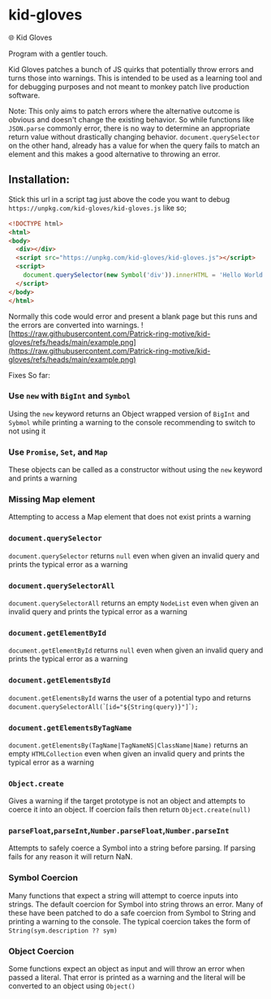 # kid-gloves
🌐 Kid Gloves

Program with a gentler touch.


Kid Gloves patches a bunch of JS quirks that potentially throw errors and turns those into warnings. This is intended to be used as a learning tool and for debugging purposes and not meant to monkey patch live production software.

Note: This only aims to patch errors where the alternative outcome is obvious and doesn't change the existing behavior. So while functions like `JSON.parse` commonly error, there is no way to determine an appropriate return value without drastically changing behavior. `document.querySelector` on the other hand, already has a value for when the query fails to match an element and this makes a good alternative to throwing an error.

## Installation:
Stick this url in a script tag just above the code you want to debug `https://unpkg.com/kid-gloves/kid-gloves.js` like so;

```html
<!DOCTYPE html>
<html>
<body>
  <div></div>
  <script src="https://unpkg.com/kid-gloves/kid-gloves.js"></script>
  <script>
    document.querySelector(new Symbol('div')).innerHTML = 'Hello World';
  </script>
</body>
</html>
```

Normally this code would error and present a blank page but this runs and the errors are converted into warnings.
![https://raw.githubusercontent.com/Patrick-ring-motive/kid-gloves/refs/heads/main/example.png](https://raw.githubusercontent.com/Patrick-ring-motive/kid-gloves/refs/heads/main/example.png)

Fixes So far:

### Use `new` with `BigInt` and `Symbol`
Using the `new` keyword returns an Object wrapped version of `BigInt` and `Sybmol` while printing a warning to the console recommending to switch to not using it

### Use `Promise`, `Set`, and `Map`
These objects can be called as a constructor without using the `new` keyword and prints a warning

### Missing Map element
Attempting to access a Map element that does not exist prints a warning

### `document.querySelector`
`document.querySelector` returns `null` even when given an invalid query and prints the typical error as a warning

### `document.querySelectorAll`
`document.querySelectorAll` returns an empty `NodeList` even when given an invalid query and prints the typical error as a warning


### `document.getElementById`
`document.getElementById` returns `null` even when given an invalid query and prints the typical error as a warning

### `document.getElementsById`
`document.getElementsById` warns the user of a potential typo and returns `document.querySelectorAll(`\``[id="${String(query)}"]`\``);`

### `document.getElementsByTagName`
`document.getElementsBy(TagName|TagNameNS|ClassName|Name)` returns an empty `HTMLCollection` even when given an invalid query and prints the typical error as a warning

### `Object.create`
Gives a warning if the target prototype is not an object and attempts to coerce it into an object. If coercion fails then return `Object.create(null)`

### `parseFloat`,`parseInt`,`Number.parseFloat`,`Number.parseInt`
Attempts to safely coerce a Symbol into a string before parsing. If parsing fails for any reason it will return NaN.

### Symbol Coercion
Many functions that expect a string will attempt to coerce inputs into strings. The default coercion for Symbol into string throws an error. Many of these have been patched to do a safe coercion from Symbol to String and printing a warning to the console. The typical coercion takes the form of `String(sym.description ?? sym)`

### Object Coercion
Some functions expect an object as input and will throw an error when passed a literal. That error is printed as a warning and the literal will be converted to an object using `Object()`